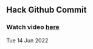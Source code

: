 
 ## Hack Github Commit 
 ### Watch video <a href="https://www.youtube.com">here</a> 
 Tue 14 Jun 2022 
